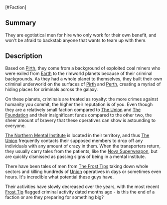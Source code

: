 [#Faction]

## Summary

They are egotistical men for hire who only work for their own benefit, and won't be afraid to backstab anyone that wants to team up with them.

## Description

Based on [Pirth](../Planets/Pirth.md), they come from a background of exploited coal miners who were exiled from [Earth](../Planets/Earth.md) to the rimworld planets because of their criminal backgrounds. As they had a whole planet to themselves, they built their own criminal underworld on the surfaces of [Pirth](../Planets/Pirth.md) and [Perth](../Planets/Perth.md), creating a myriad of hiding places for criminals across the galaxy.

On these planets, criminals are treated as royalty: the more crimes against humanity you commit, the higher their reputation is of you. Even though they are a relatively small faction compared to [The Union](The%20Union.md) and [The Foundation](The%20Foundation.md) and their insignificant funds compared to the other two, the sheer amount of bravery that these operatives can show is astounding to everyone.

[The Northern Mental Institute](../Locations/The%20Northern%20Mental%20Institute.md) is located in their territory, and thus [The Union](The%20Union.md) frequently contacts their supposed members to drop off any individuals with any amount of crazy in them. When the transporters return, they usually carry tales from the patients, like the [Nova Superweapon](../Legends/Nova%20Superweapon.md), but are quickly dismissed as passing signs of being in a mental institute.

There have been tales of men from [The Frost Tips](Frost%20Tips.md) taking down whole sectors and killing hundreds of [Union](The%20Union.md) operatives in days or sometimes even hours. It's incredible what potential these guys have.

Their activities have slowly decreased over the years, with the most recent [Frost Tip](Frost%20Tips.md) flagged criminal activity dated months ago - is this the end of a faction or are they preparing for something big?